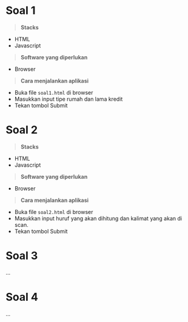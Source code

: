# Soal 1

> **Stacks**

- HTML
- Javascript

> **Software yang diperlukan**

- Browser

> **Cara menjalankan aplikasi**

- Buka file `soal1.html` di browser
- Masukkan input tipe rumah dan lama kredit
- Tekan tombol Submit

# Soal 2

> **Stacks**

- HTML
- Javascript

> **Software yang diperlukan**

- Browser

> **Cara menjalankan aplikasi**

- Buka file `soal2.html` di browser
- Masukkan input huruf yang akan dihitung dan kalimat yang akan di scan.
- Tekan tombol Submit

# Soal 3

...

# Soal 4

...
